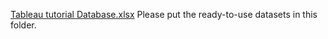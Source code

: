 [Tableau tutorial Database.xlsx](https://github.com/hkapoor0/sme-bi-course-application/files/10368353/Tableau.tutorial.Database.xlsx)
Please put the ready-to-use datasets in this folder.
